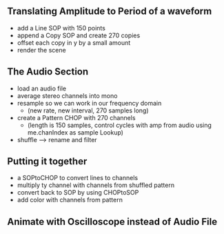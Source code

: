 ## Translating Amplitude to Period of a waveform
- add a Line SOP with 150 points
- append a Copy SOP and create 270 copies
- offset each copy in y by a small amount
- render the scene

## The Audio Section
- load an audio file
- average stereo channels into mono
- resample so we can work in our frequency domain
  - (new rate, new interval, 270 samples long)
- create a Pattern CHOP with 270 channels
  - (length is 150 samples, control cycles with amp from audio using me.chanIndex as sample Lookup)
- shuffle --> rename and filter

## Putting it together
- a SOPtoCHOP to convert lines to channels
- multiply ty channel with channels from shuffled pattern
- convert back to SOP by using CHOPtoSOP
- add color with channels from pattern

## Animate with Oscilloscope instead of Audio File